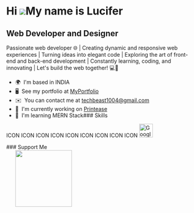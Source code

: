 Hi ![](https://user-images.githubusercontent.com/18350557/176309783-0785949b-9127-417c-8b55-ab5a4333674e.gif)My name is Lucifer
===============================================================================================================================

Web Developer and Designer
--------------------------

Passionate web developer 🌐 | Creating dynamic and responsive web experiences | Turning ideas into elegant code | Exploring the art of front-end and back-end development | Constantly learning, coding, and innovating | Let's build the web together! 💻🚀

*   🌍  I'm based in INDIA
*   🖥️  See my portfolio at [MyPortfolio](http://https://chat.openai.com/)
*   ✉️  You can contact me at [techbeast1004@gmail.com](mailto:techbeast1004@gmail.com)
*   🚀  I'm currently working on [Printease](http://https://github.com/lucifer10042003/lucifer10042003)
*   🧠  I'm learning MERN Stack### Skills 
<p align="left">
ICON ICON ICON ICON ICON ICON ICON ICON ICON 
                                <a href="https://cloud.google.com/" target="_blank" rel="noreferrer"><img src="https://raw.githubusercontent.com/danielcranney/readme-generator/main/public/icons/skills/googlecloud-colored.svg" width="36" height="36" alt="Google Cloud" /></a>
                    </p>
                    ### Support Me<ul style="list-style-type: none; margin: 0;"><li style="display: inline-block; margin-right: 0.25rem;"><a href="https://www.buymeacoffee.com/yuvraj"><img src="https://cdn.buymeacoffee.com/buttons/v2/default-yellow.png" width="150"/></a></li></ul>
